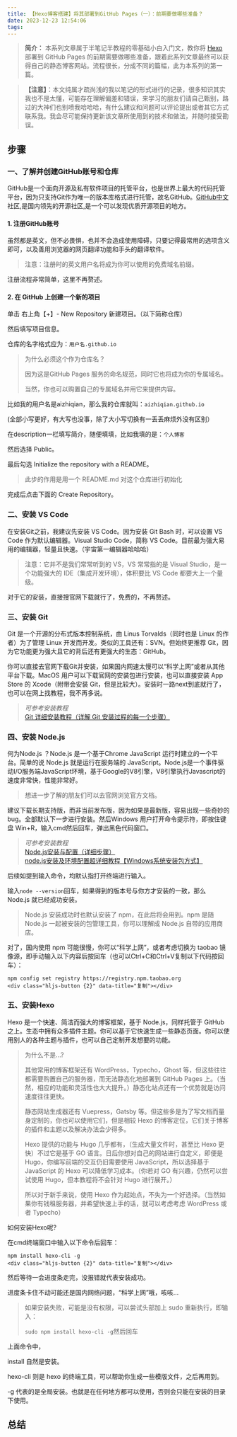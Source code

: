 ```yaml
---
title: 【Hexo博客搭建】将其部署到GitHub Pages（一）：前期要做哪些准备？
date: 2023-12-23 12:54:06
tags:
---
```


> **简介：** 本系列文章属于半笔记半教程的零基础小白入门文，教你将 [Hexo](https://so.csdn.net/so/search?q=Hexo&spm=1001.2101.3001.7020) 部署到 GitHub Pages 的前期需要做哪些准备，跟着此系列文章最终可以获得自己的静态博客网站。流程很长，分成不同的篇幅，此为本系列的第一篇。

> **【注意】**：本文纯属才疏尚浅的我以笔记的形式进行的记录，很多知识其实我也不是太懂，可能存在理解偏差和错误，来学习的朋友们请自己甄别，路过的大神们也别喷我哈哈哈，有什么建议和问题可以评论提出或者其它方式联系我。我会尽可能保持更新该文章所使用到的技术和做法，并随时接受勘误。

## 步骤

### 一、了解并创建GitHub账号和仓库

GitHub是一个面向开源及私有软件项目的托管平台，也是世界上最大的代码托管平台，因为只支持Git作为唯一的版本库格式进行托管，故名GitHub。[GitHub中文](https://so.csdn.net/so/search?q=GitHub%E4%B8%AD%E6%96%87&spm=1001.2101.3001.7020)社区,是国内领先的开源社区,是一个可以发现优质开源项目的地方。

#### 1\. 注册GitHub账号

虽然都是英文，但不必畏惧，也并不会造成使用障碍，只要记得最常用的选项含义即可，以及善用浏览器的网页翻译功能和手头的翻译软件。

> 注意：注册时的英文用户名将成为你可以使用的免费域名前缀。

注册流程非常简单，这里不再赘述。

#### 2\. 在 GitHub 上创建一个新的项目

单击 右上角【+】- New Repository 新建项目。（以下简称仓库）

然后填写项目信息。

仓库的名字格式应为：`用户名.github.io`

> 为什么必须这个作为仓库名？
>
> 因为这是GitHub Pages 服务的命名规范，同时它也将成为你的专属域名。
>
> 当然，你也可以购置自己的专属域名并用它来提供内容。

比如我的用户名是aizhiqian，那么我的仓库就叫：`aizhiqian.github.io`

(全部小写更好，有大写也没事，除了大小写切换有一丢丢麻烦外没有区别）

在description一栏填写简介，随便填填，比如我填的是：`个人博客`

然后选择 Public。

最后勾选 Initialize the repository with a README。

> 此步的作用是用一个 README.md 对这个仓库进行初始化

完成后点击下面的 Create Repository。

### 二、安装 VS Code

在安装Git之前，我建议先安装 VS Code。因为安装 Git Bash 时，可以设置 VS Code 作为默认编辑器。Visual Studio Code，简称 VS Code。目前最为强大易用的编辑器，轻量且快速。（宇宙第一编辑器哈哈哈）

> 注意：它并不是我们常常听到的 VS，VS 常常指的是 Visual Studio，是一个功能强大的 IDE（集成开发环境），体积要比 VS Code 都要大上一个量级。

对于它的安装，直接搜官网下载就行了，免费的，不再赘述。

### 三、安装 Git

Git 是一个开源的分布式版本控制系统，由 Linus Torvalds（同时也是 Linux 的作者）为了管理 Linux 开发而开发。类似的工具还有：SVN。但始终更推荐 Git，因为它功能更为强大且它的背后还有更强大的生态：GitHub。

你可以直接去官网下载Git并安装，如果国内网速太慢可以“科学上网”或者从其他平台下载。MacOS 用户可以下载官网的安装包进行安装，也可以直接安装 App Store 的 Xcode（附带会安装 Git，但是比较大）。安装时一路next到底就行了，也可以在网上找教程，我不再多说。

> _可参考安装教程_  
> [Git 详细安装教程（详解 Git 安装过程的每一个步骤）](https://blog.csdn.net/mukes/article/details/115693833)

### 四、安装 Node.js

何为Node.js ？Node.js 是一个基于Chrome JavaScript 运行时建立的一个平台。简单的说 Node.js 就是运行在服务端的 JavaScript。Node.js是一个事件驱动I/O服务端JavaScript环境，基于Google的V8引擎，V8引擎执行Javascript的速度非常快，性能非常好。

> 想进一步了解的朋友们可以去官网浏览官方文档。

建议下载长期支持版，而非当前发布版，因为如果是最新版，容易出现一些奇妙的 bug。全部默认下一步进行安装。然后Windows 用户打开命令提示符，即按住键盘 Win+R，输入cmd然后回车，弹出黑色代码窗口。

> _可参考安装教程_  
> [Node.js安装与配置（详细步骤）](https://blog.csdn.net/qq_42006801/article/details/124830995?ops_request_misc=%257B%2522request%255Fid%2522%253A%2522168489482216800182783090%2522%252C%2522scm%2522%253A%252220140713.130102334..%2522%257D&request_id=168489482216800182783090&biz_id=0&spm=1018.2226.3001.4187)  
> [node.js安装及环境配置超详细教程【Windows系统安装包方式】](https://blog.csdn.net/weixin_44893902/article/details/121788104?ops_request_misc=%257B%2522request%255Fid%2522%253A%2522168489482216800182783090%2522%252C%2522scm%2522%253A%252220140713.130102334..%2522%257D&request_id=168489482216800182783090&biz_id=0&spm=1018.2226.3001.4187)

后续如提到输入命令，均默认指打开终端进行输入。

输入`node --version`回车，如果得到的版本号与你方才安装的一致，那么 Node.js 就已经成功安装。

> Node.js 安装成功时也默认安装了 npm，在此后将会用到。npm 是随 Node.js 一起被安装的包管理工具，你可以理解成 Node.js 自带的应用商店。

对了，国内使用 npm 可能很慢，你可以“科学上网”，或者考虑切换为 taobao 镜像源，即手动输入以下内容后按回车（也可以Ctrl+C和Ctrl+V复制以下代码按回车）：

```
npm config set registry https://registry.npm.taobao.org
<div class="hljs-button {2}" data-title="复制"></div>
```

### 五、安装Hexo

Hexo 是一个快速、简洁而强大的博客框架，基于 Node.js，同样托管于 GitHub 之上。生态中拥有众多插件主题。你可以基于它快速生成一些静态页面。你可以使用别人的各种主题与插件，也可以自己定制开发想要的功能。

> 为什么不是…?
>
> 其他常用的博客框架还有 WordPress，Typecho，Ghost 等，但这些往往都需要购置自己的服务器，而无法静态化地部署到 GitHub Pages 上。（当然，相应的功能和灵活性也大大提升。）静态化站点还有一个优势就是访问速度往往更快。
>
> 静态网站生成器还有 Vuepress，Gatsby 等。但这些多是为了写文档而量身定制的，你也可以使用它们，但是相较 Hexo 的博客定位，它们关于博客的插件和主题以及解决办法会少得多。
>
> Hexo 提供的功能与 Hugo 几乎都有，（生成大量文件时，甚至比 Hexo 更快）不过它是基于 GO 语言。日后你想对自己的网站进行自定义，即便是 Hugo，你编写前端的交互仍旧需要使用 JavaScript，所以选择基于 JavaScript 的 Hexo 可以降低学习成本。（你若对 GO 有兴趣，仍然可以尝试使用 Hugo，但本教程将不会针对 Hugo 进行展开。）
>
> 所以对于新手来说，使用 Hexo 作为起始点，不失为一个好选择。（当然如果你有钱租服务器，并希望快速上手的话，就可以考虑考虑 WordPress 或者 Typecho）

如何安装Hexo呢?

在cmd终端窗口中输入以下命令后回车：

```
npm install hexo-cli -g
<div class="hljs-button {2}" data-title="复制"></div>
```

然后等待一会进度条走完，没报错就代表安装成功。

进度条卡住不动可能还是国内网络问题，“科学上网”哦，咳咳…

> 如果安装失败，可能是没有权限，可以尝试头部加上 sudo 重新执行，即输入：
>
> `sudo npm install hexo-cli -g`然后回车

上面命令中，

install 自然是安装。

hexo-cli 则是 hexo 的终端工具，可以帮助你生成一些模版文件，之后再用到。

\-g 代表的是全局安装。也就是在任何地方都可以使用，否则会只能在安装的目录下使用。

## 总结
